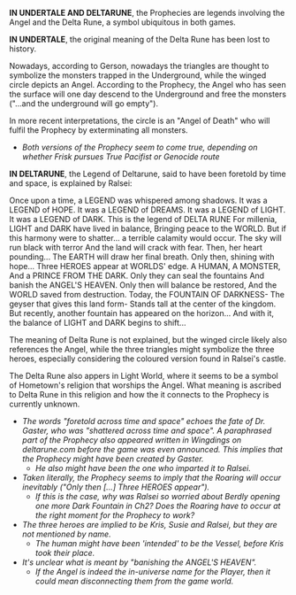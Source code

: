 **IN UNDERTALE AND DELTARUNE**, the Prophecies are legends involving the <a onclick="loadFile('Angel.md')">Angel</a> and the Delta Rune, a symbol ubiquitous in both games.

**IN UNDERTALE**, the original meaning of the Delta Rune has been lost to history.

Nowadays, according to Gerson, nowadays the triangles are thought to symbolize the monsters trapped in the Underground, while the winged circle depicts an <a onclick="loadFile('Angel.md')">Angel</a>. According to the Prophecy, the Angel who has seen the surface will one day descend to the Underground and free the monsters ("...and the underground will go empty").

In more recent interpretations, the circle is an "Angel of Death" who will fulfil the Prophecy by exterminating all monsters.
- _Both versions of the Prophecy seem to come true, depending on whether <a onclick="loadFile('Frisk.md')">Frisk</a> pursues True Pacifist or Genocide route_

**IN DELTARUNE**, the Legend of Deltarune, said to have been foretold by time and space, is explained by Ralsei:

Once upon a time, a LEGEND was whispered among shadows.
It was a LEGEND of HOPE.
It was a LEGEND of DREAMS.
It was a LEGEND of LIGHT.
It was a LEGEND of DARK.
This is the legend of DELTA RUNE
For millenia, LIGHT and DARK have lived in balance,
Bringing peace to the WORLD.
But if this harmony were to shatter...
a terrible calamity would occur.
The sky will run black with terror
And the land will crack with fear.
Then, her heart pounding...
The EARTH will draw her final breath.
Only then, shining with hope...
Three HEROES appear at WORLDS' edge.
A HUMAN,
A MONSTER,
And a PRINCE FROM THE DARK.
Only they can seal the fountains
And banish the ANGEL'S HEAVEN.
Only then will balance be restored,
And the WORLD saved from destruction.
Today, the FOUNTAIN OF DARKNESS-
The geyser that gives this land form-
Stands tall at the center of the kingdom.
But recently, another fountain has appeared on the horizon...
And with it, the balance of LIGHT and DARK begins to shift...

The meaning of Delta Rune is not explained, but the winged circle likely also references the <a onclick="loadFile('Angel.md')">Angel</a>, while the three triangles might symbolize the three heroes, especially considering the coloured version found in Ralsei's castle.

The Delta Rune also appers in Light World, where it seems to be a symbol of Hometown's religion that worships the Angel. What meaning is ascribed to Delta Rune in this religion and how the it connects to the Prophecy is currently unknown.

- _The words "foretold across time and space" echoes the fate of <a onclick="loadFile('Doctor W. D. Gaster.md')">Dr. Gaster</a>, who was "shattered across time and space". A paraphrased part of the Prophecy also appeared written in Wingdings on deltarune.com before the game was even announced. This implies that the Prophecy might have been created by Gaster._
    - _He also might have been the one who imparted it to <a onclick="loadFile('Ralsei.md')">Ralsei</a>._
- _Taken literally, the Prophecy seems to imply that <a onclick="loadFile('The Roaring.md')">the Roaring</a> will occur inevitably ("Only then \[...] Three HEROES appear")._
    - _If this is the case, why was Ralsei so worried about Berdly opening one more Dark Fountain in Ch2? Does the Roaring have to occur at the right moment for the Prophecy to work?_
- _The three heroes are implied to be <a onclick="loadFile('Kris.md')">Kris</a>, <a onclick="loadFile('Susie.md')">Susie</a> and <a onclick="loadFile('Ralsei.md')">Ralsei</a>, but they are not mentioned by name._
    - _The human might have been 'intended' to be the <a onclick="loadFile('Vessel.md')">Vessel</a>, before Kris took their place._
- _It's unclear what is meant by "banishing the <a onclick="loadFile('Heaven.md')">ANGEL'S HEAVEN</a>"._
    - _If the Angel is indeed the in-universe name for the Player, then it could mean disconnecting them from the game world._